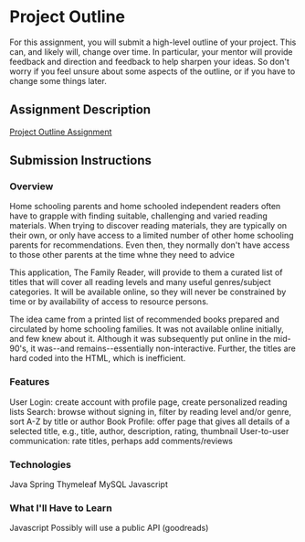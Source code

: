 # Project Outline
For this assignment, you will submit a high-level outline of your project. This can, and likely will, change over time.
In particular, your mentor will provide feedback and direction and feedback to help sharpen your ideas. So don't worry
if you feel unsure about some aspects of the outline, or if you have to change some things later.

## Assignment Description
[Project Outline Assignment](https://education.launchcode.org/liftoff/assignments/project-outline/)

## Submission Instructions

### Overview
Home schooling parents and home schooled independent readers often have to grapple with finding suitable, challenging
and varied reading materials. When trying to discover reading materials, they are typically on their own, or only have
access to a limited number of other home schooling parents for recommendations. Even then, they normally don't have
access to those other parents at the time whne they need to advice

This application,  The Family Reader, will provide to them a curated list of titles that will cover all reading levels
and many useful genres/subject categories. It will be available online, so they will never be constrained by time or by
availability of access to resource persons.

The idea came from a printed list of recommended books prepared and circulated by home schooling families. It was not
available online initially, and few knew about it. Although it was subsequently put online in the mid-90's, it was--and
remains--essentially non-interactive. Further, the titles are hard coded into the HTML, which is inefficient.

### Features
User Login: create account with profile page, create personalized reading lists
Search: browse without signing in, filter by reading level and/or genre, sort A-Z by title or author
Book Profile: offer page that gives all details of a selected title, e.g., title, author, description, rating, thumbnail
User-to-user communication: rate titles, perhaps add comments/reviews

### Technologies
Java
Spring
Thymeleaf
MySQL
Javascript

### What I'll Have to Learn
Javascript
Possibly will use a public API (goodreads)
